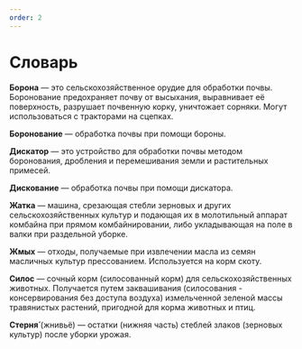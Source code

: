 ```yaml
---
order: 2
---
```



# Словарь

**Борона** — это сельскохозяйственное орудие для обработки почвы. Боронование предохраняет почву от высыхания, выравнивает её поверхность, разрушает почвенную корку, уничтожает сорняки. Могут использоваться с тракторами на сцепках.

**Боронование** — обработка почвы при помощи бороны.

**Дискатор** — это устройство для обработки почвы методом боронования, дробления и перемешивания земли и растительных примесей.

**Дискование** — обработка почвы при помощи дискатора.

**Жатка** — машина, срезающая стебли зерновых и других сельскохозяйственных культур и подающая их в молотильный аппарат комбайна при прямом комбайнировании, либо укладывающая на поле в валки при раздельной уборке.

**Жмых** — отходы, получаемые при извлечении масла из семян масличных культур прессованием. Используется на корм скоту.

**Силос** — сочный корм (силосованный корм) для сельскохозяйственных животных. Получается путем заквашивания (силосования - консервирования без доступа воздуха) измельченной зеленой массы травянистых растений, пригодной для корма животных и птиц.

**Стерня́** (жнивьё) — остатки (нижняя часть) стеблей злаков (зерновых культур) после уборки урожая. 
